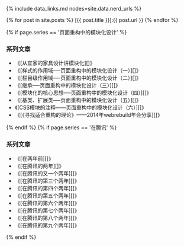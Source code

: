 {% include data_links.md nodes=site.data.nerd_urls %}

{% for post in site.posts %}
[{{ post.title }}]:{{ post.url }}
{% endfor %}

{% if page.series == '页面重构中的模块化设计' %}

### 系列文章

- 《[从宜家的家具设计讲模块化][]》
- 《[样式的作用域──页面重构中的模块化设计（一）][]》
- 《[栏目级作用域──页面重构中的模块化设计（二）][]》
- 《[继承──页面重构中的模块化设计（三）][]》
- 《[模块化的核心思想──页面重构中的模块化设计（四）][]》
- 《[基类、扩展类──页面重构中的模块化设计（五）][]》
- 《[CSS模块的注释——页面重构中的模块化设计（六）][]》
- 《[《寻找适合重构的理论》——2014年webrebuild年会分享][]》

{% endif %}
{% if page.series == '在腾讯' %}

### 系列文章

- 《[在两年前][]》
- 《[在腾讯的两年][]》
- 《[在腾讯的又一个两年][]》
- 《[在腾讯的第三个两年][]》
- 《[在腾讯的第四个两年][]》
- 《[在腾讯的第五个两年][]》
- 《[在腾讯的第六个两年][]》
- 《[在腾讯的第七个两年][]》
- 《[在腾讯的第八个两年][]》
- 《[在腾讯的第九个两年][]》

{% endif %}

